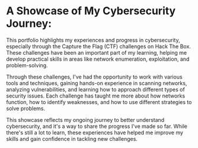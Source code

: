 # A Showcase of My Cybersecurity Journey:
This portfolio highlights my experiences and progress in cybersecurity, especially through the Capture the Flag (CTF) challenges on Hack The Box. These challenges have been an important part of my learning, helping me develop practical skills in areas like network enumeration, exploitation, and problem-solving.

Through these challenges, I've had the opportunity to work with various tools and techniques, gaining hands-on experience in scanning networks, analyzing vulnerabilities, and learning how to approach different types of security issues. Each challenge has taught me more about how networks function, how to identify weaknesses, and how to use different strategies to solve problems.

This showcase reflects my ongoing journey to better understand cybersecurity, and it's a way to share the progress I've made so far. While there's still a lot to learn, these experiences have helped me improve my skills and gain confidence in tackling new challenges.


